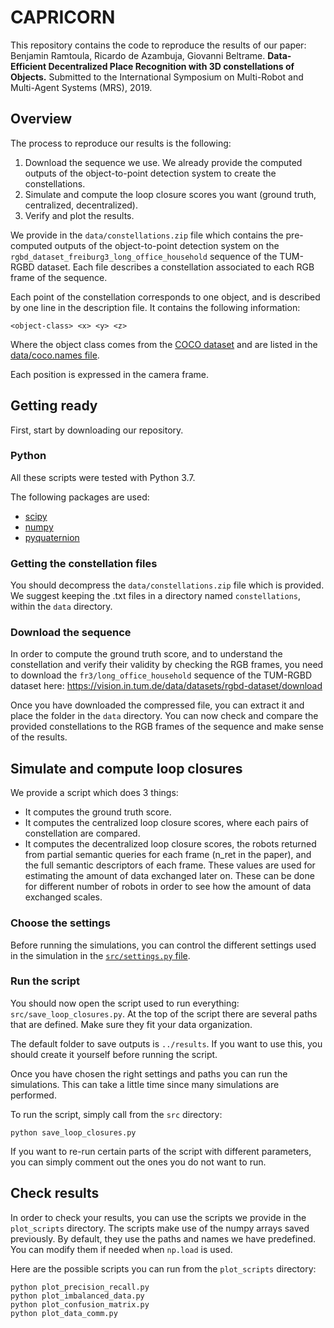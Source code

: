 # CAPRICORN

This repository contains the code to reproduce the results of our paper:
Benjamin Ramtoula, Ricardo de Azambuja, Giovanni Beltrame. **Data-Efficient Decentralized Place Recognition with 3D constellations of Objects.** Submitted to the International Symposium on Multi-Robot and Multi-Agent Systems (MRS), 2019.


## Overview
The process to reproduce our results is the following:
1. Download the sequence we use. We already provide the computed outputs of the object-to-point detection system to create the constellations.
2. Simulate and compute the loop closure scores you want (ground truth, centralized, decentralized).
3. Verify and plot the results.

We provide in the `data/constellations.zip` file which contains the pre-computed outputs of the object-to-point detection system on the `rgbd_dataset_freiburg3_long_office_household` sequence of the TUM-RGBD dataset. Each file describes a constellation associated to each RGB frame of the sequence.

Each point of the constellation corresponds to one object, and is described by one line in the description file. It contains the following information:
```
<object-class> <x> <y> <z>
```

Where the object class comes from the [COCO dataset](http://cocodataset.org/) and are listed in the [data/coco.names file](data/coco.names).

Each position is expressed in the camera frame.

## Getting ready

First, start by downloading our repository.

### Python
All these scripts were tested with Python 3.7.

The following packages are used:
- [scipy](https://www.scipy.org/install.html)
- [numpy](https://docs.scipy.org/doc/numpy/user/install.html)
- [pyquaternion](http://kieranwynn.github.io/pyquaternion/)

### Getting the constellation files
You should decompress the `data/constellations.zip` file which is provided. We suggest keeping the .txt files in a directory named `constellations`, within the `data` directory.

### Download the sequence
In order to compute the ground truth score, and to understand the constellation and verify their validity by checking the RGB frames, you need to download the `fr3/long_office_household` sequence of the TUM-RGBD dataset here: <https://vision.in.tum.de/data/datasets/rgbd-dataset/download>

Once you have downloaded the compressed file, you can extract it and place the folder in the `data` directory. You can now check and compare the provided constellations to the RGB frames of the sequence and make sense of the results.


## Simulate and compute loop closures
We provide a script which does 3 things:
- It computes the ground truth score.
- It computes the centralized loop closure scores, where each pairs of constellation are compared.
- It computes the decentralized loop closure scores, the robots returned from partial semantic queries for each frame (n_ret in the paper), and the full semantic descriptors of each frame. These values are used for estimating the amount of data exchanged later on. These can be done for different number of robots in order to see how the amount of data exchanged scales. 


### Choose the settings

Before running the simulations, you can control the different settings used in the simulation in the [`src/settings.py` file](src/settings.py).

### Run the script

You should now open the script used to run everything: `src/save_loop_closures.py`.
At the top of the script there are several paths that are defined. Make sure they fit your data organization.

The default folder to save outputs is `../results`. If you want to use this, you should create it yourself before running the script.

Once you have chosen the right settings and paths you can run the simulations. This can take a little time since many simulations are performed.

To run the script, simply call from the `src` directory:
```
python save_loop_closures.py
```

If you want to re-run certain parts of the script with different parameters, you can simply comment out the ones you do not want to run.

## Check results

In order to check your results, you can use the scripts we provide in the `plot_scripts` directory. 
The scripts make use of the numpy arrays saved previously.
By default, they use the paths and names we have predefined. You can modify them if needed when `np.load` is used.

Here are the possible scripts you can run from the `plot_scripts` directory:
```
python plot_precision_recall.py
python plot_imbalanced_data.py
python plot_confusion_matrix.py
python plot_data_comm.py
```
